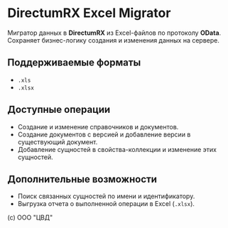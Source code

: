 # DirectumRX Excel Migrator

Мигратор данных в **DirectumRX** из Excel-файлов по протоколу **OData**.  
Сохраняет бизнес-логику создания и изменения данных на сервере.

## Поддерживаемые форматы
- `.xls`
- `.xlsx`

## Доступные операции
- Создание и изменение справочников и документов.
- Создание документов с версией и добавление версии в существующий документ.
- Добавление сущностей в свойства-коллекции и изменение этих сущностей.

## Дополнительные возможности
- Поиск связанных сущностей по имени и идентификатору.
- Выгрузка отчета о выполненной операции в Excel (`.xlsx`).


(с) ООО "ЦВД"
